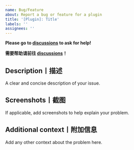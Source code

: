 ```yaml
---
name: Bug/Feature
about: Report a bug or feature for a plugin
title: '[Plugin]: Title'
labels: ''
assignees: ''
---
```

**Please go to [discussions](https://github.com/AnzhiZhang/MCDReforgedPlugins/discussions) to ask for help!**

**需要帮助请前往 [discussions](https://github.com/AnzhiZhang/MCDReforgedPlugins/discussions)！**

## Description丨描述
A clear and concise description of your issue.

## Screenshots丨截图
If applicable, add screenshots to help explain your problem.

## Additional context丨附加信息
Add any other context about the problem here.

